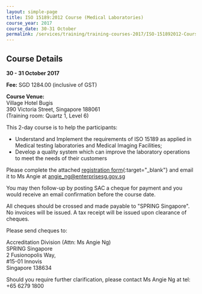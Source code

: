 ```yaml
---
layout: simple-page
title: ISO 15189:2012 Course (Medical Laboratories)
course_year: 2017
course_date: 30-31 October
permalink: /services/training/training-courses-2017/ISO-151892012-Course-(Medical-Laboratories-and-Medical-Imaging-Facilities)
---
```


## Course Details
**30 - 31 October 2017**

**Fee:** SGD 1284.00 (inclusive of GST) 
 
**Course Venue:**  
Village Hotel Bugis  
390 Victoria Street, Singapore 188061  
(Training room: Quartz 1, Level 6)
 
This 2-day course is to help the participants:
* Understand and Implement the requirements of ISO 15189 as applied in Medical testing laboratories and Medical Imaging Facilities;
* Develop a quality system which can improve the laboratory operations to meet the needs of their customers
 
Please complete the attached [registration form](/files/registration-forms/Registration-form-ISO-15189-(for-medical-laboratories).docx){:target="_blank"} and email it to Ms Angie at <angie_ng@enterprisesg.gov.sg>
 
You may then follow-up by posting SAC a cheque for payment and you would receive an email confirmation before the course date.   
 
All cheques should be crossed and made payable to "SPRING Singapore". No invoices will be issued. A tax receipt will be issued upon clearance of cheques. 
 
Please send cheques to: 

Accreditation Division (Attn: Ms Angie Ng)  
SPRING Singapore  
2 Fusionopolis Way,   
#15-01 Innovis  
Singapore 138634
 
Should you require further clarification, please contact Ms Angie Ng at tel: +65 6279 1800
